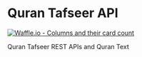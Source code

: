 # Quran Tafseer API
[![Waffle.io - Columns and their card count](https://badge.waffle.io/EmadMokhtar/tafseer_api.svg?columns=all)](http://waffle.io/EmadMokhtar/tafseer_api)

Quran Tafseer REST APIs and Quran Text
